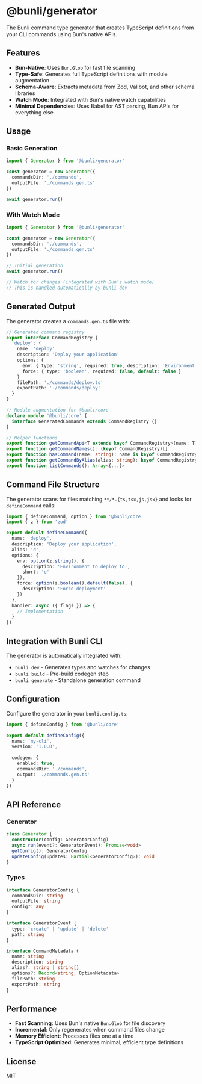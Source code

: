 # @bunli/generator

The Bunli command type generator that creates TypeScript definitions from your CLI commands using Bun's native APIs.

## Features

- **Bun-Native**: Uses `Bun.Glob` for fast file scanning
- **Type-Safe**: Generates full TypeScript definitions with module augmentation
- **Schema-Aware**: Extracts metadata from Zod, Valibot, and other schema libraries
- **Watch Mode**: Integrated with Bun's native watch capabilities
- **Minimal Dependencies**: Uses Babel for AST parsing, Bun APIs for everything else

## Usage

### Basic Generation

```typescript
import { Generator } from '@bunli/generator'

const generator = new Generator({
  commandsDir: './commands',
  outputFile: './commands.gen.ts'
})

await generator.run()
```

### With Watch Mode

```typescript
import { Generator } from '@bunli/generator'

const generator = new Generator({
  commandsDir: './commands',
  outputFile: './commands.gen.ts'
})

// Initial generation
await generator.run()

// Watch for changes (integrated with Bun's watch mode)
// This is handled automatically by bunli dev
```

## Generated Output

The generator creates a `commands.gen.ts` file with:

```typescript
// Generated command registry
export interface CommandRegistry {
  'deploy': {
    name: 'deploy'
    description: 'Deploy your application'
    options: {
      env: { type: 'string', required: true, description: 'Environment' }
      force: { type: 'boolean', required: false, default: false }
    }
    filePath: './commands/deploy.ts'
    exportPath: './commands/deploy'
  }
}

// Module augmentation for @bunli/core
declare module '@bunli/core' {
  interface GeneratedCommands extends CommandRegistry {}
}

// Helper functions
export function getCommandApi<T extends keyof CommandRegistry>(name: T): CommandRegistry[T]
export function getCommandNames(): (keyof CommandRegistry)[]
export function hasCommand(name: string): name is keyof CommandRegistry
export function getCommandByAlias(alias: string): keyof CommandRegistry | undefined
export function listCommands(): Array<{...}>
```

## Command File Structure

The generator scans for files matching `**/*.{ts,tsx,js,jsx}` and looks for `defineCommand` calls:

```typescript
import { defineCommand, option } from '@bunli/core'
import { z } from 'zod'

export default defineCommand({
  name: 'deploy',
  description: 'Deploy your application',
  alias: 'd',
  options: {
    env: option(z.string(), { 
      description: 'Environment to deploy to',
      short: 'e'
    }),
    force: option(z.boolean().default(false), {
      description: 'Force deployment'
    })
  },
  handler: async ({ flags }) => {
    // Implementation
  }
})
```

## Integration with Bunli CLI

The generator is automatically integrated with:

- `bunli dev` - Generates types and watches for changes
- `bunli build` - Pre-build codegen step
- `bunli generate` - Standalone generation command

## Configuration

Configure the generator in your `bunli.config.ts`:

```typescript
import { defineConfig } from '@bunli/core'

export default defineConfig({
  name: 'my-cli',
  version: '1.0.0',
  
  codegen: {
    enabled: true,
    commandsDir: './commands',
    output: './commands.gen.ts'
  }
})
```

## API Reference

### Generator

```typescript
class Generator {
  constructor(config: GeneratorConfig)
  async run(event?: GeneratorEvent): Promise<void>
  getConfig(): GeneratorConfig
  updateConfig(updates: Partial<GeneratorConfig>): void
}
```

### Types

```typescript
interface GeneratorConfig {
  commandsDir: string
  outputFile: string
  config?: any
}

interface GeneratorEvent {
  type: 'create' | 'update' | 'delete'
  path: string
}

interface CommandMetadata {
  name: string
  description: string
  alias?: string | string[]
  options?: Record<string, OptionMetadata>
  filePath: string
  exportPath: string
}
```

## Performance

- **Fast Scanning**: Uses Bun's native `Bun.Glob` for file discovery
- **Incremental**: Only regenerates when command files change
- **Memory Efficient**: Processes files one at a time
- **TypeScript Optimized**: Generates minimal, efficient type definitions

## License

MIT

